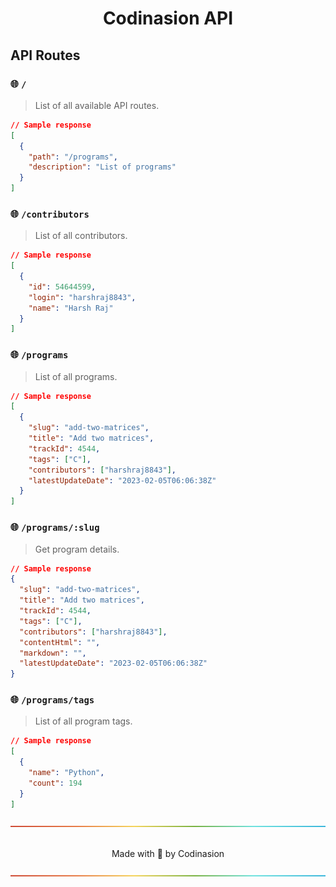 <h1 align="center">Codinasion API</h1>

## API Routes

### 🌐 `/`

> List of all available API routes.

```json
// Sample response
[
  {
    "path": "/programs",
    "description": "List of programs"
  }
]
```

### 🌐 `/contributors`

> List of all contributors.

```json
// Sample response
[
  {
    "id": 54644599,
    "login": "harshraj8843",
    "name": "Harsh Raj"
  }
]
```

### 🌐 `/programs`

> List of all programs.

```json
// Sample response
[
  {
    "slug": "add-two-matrices",
    "title": "Add two matrices",
    "trackId": 4544,
    "tags": ["C"],
    "contributors": ["harshraj8843"],
    "latestUpdateDate": "2023-02-05T06:06:38Z"
  }
]
```

### 🌐 `/programs/:slug`

> Get program details.

```json
// Sample response
{
  "slug": "add-two-matrices",
  "title": "Add two matrices",
  "trackId": 4544,
  "tags": ["C"],
  "contributors": ["harshraj8843"],
  "contentHtml": "",
  "markdown": "",
  "latestUpdateDate": "2023-02-05T06:06:38Z"
}
```

### 🌐 `/programs/tags`

> List of all program tags.

```json
// Sample response
[
  {
    "name": "Python",
    "count": 194
  }
]
```

<div align="center">
  <img src="https://raw.githubusercontent.com/codinasion/.github/master/assets/rainbow-hr.png" alt="rainbow hr" width="100%" height="70%">
</div>

<br/>

<p align="center">
Made with 💖 by Codinasion
</p>

<div align="center">
  <img src="https://raw.githubusercontent.com/codinasion/.github/master/assets/rainbow-hr.png" alt="rainbow hr" width="100%" height="70%">
</div>
